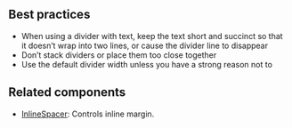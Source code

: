 ## Best practices

- When using a divider with text, keep the text short and succinct so that it doesn’t wrap into two lines, or cause the divider line to disappear
- Don’t stack dividers or place them too close together
- Use the default divider width unless you have a strong reason not to

## Related components

- [InlineSpacer](https://github.com/Shopify/checkout-web/tree/master/packages/checkout-ui-extensions/src/components/InlineSpacer): Controls inline margin.
